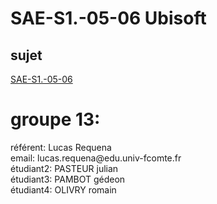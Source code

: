 # SAE-S1.-05-06 Ubisoft

## sujet

[SAE-S1.-05-06](https://lucas-requena.github.io/SAE-S1.-05-06/)

<h1>groupe 13:</h1>
<div>référent: Lucas Requena</div>
<div>email: lucas.requena@edu.univ-fcomte.fr</div>

<div>étudiant2: PASTEUR julian</div>
<div>étudiant3: PAMBOT gédeon</div>
<div>étudiant4: OLIVRY romain</div>

<h1></h1>
